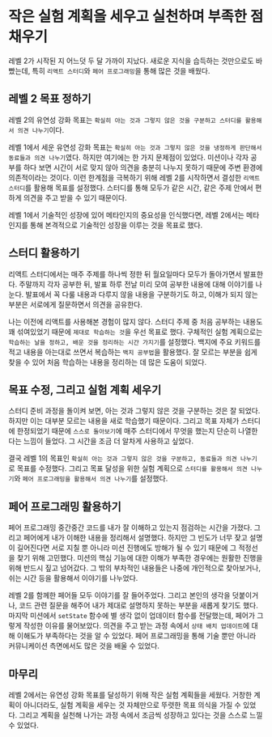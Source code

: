 # 작은 실험 계획을 세우고 실천하며 부족한 점 채우기

레벨 2가 시작된 지 어느덧 두 달 가까이 지났다. 새로운 지식을 습득하는 것만으로도 바빴는데, 특히 `리액트 스터디`와 `페어 프로그래밍`을 통해 많은 것을 배웠다.

## 레벨 2 목표 정하기

레벨 2의 유연성 강화 목표는 `확실히 아는 것과 그렇지 않은 것을 구분하고 스터디를 활용해서 의견 나누기`이다.

레벨 1에서 세운 유연성 강화 목표는 `확실히 아는 것과 그렇지 않은 것을 냉정하게 판단해서 동료들과 의견 나누기`였다. 하지만 여기에는 한 가지 문제점이 있었다. 미션이나 각자 공부를 하다 보면 시간이 서로 맞지 않아 의견을 충분히 나누지 못하기 때문에 주변 환경에 의존적이라는 것이다. 이런 한계점을 극복하기 위해 레벨 2를 시작하면서 결성한 `리액트 스터디`를 활용해 목표를 설정했다. 스터디를 통해 모두가 같은 시간, 같은 주제 안에서 편하게 의견을 주고 받을 수 있기 때문이다.

레벨 1에서 기술적인 성장에 있어 메타인지의 중요성을 인식했다면, 레벨 2에서는 메타인지를 통해 본격적으로 기술적인 성장을 이루는 것을 목표로 했다.

## 스터디 활용하기

리액트 스터디에서는 매주 주제를 하나씩 정한 뒤 월요일마다 모두가 돌아가면서 발표한다. 주말까지 각자 공부한 뒤, 발표 하루 전날 미리 모여 공부한 내용에 대해 이야기를 나눈다. 발표에서 꼭 다룰 내용과 다루지 않을 내용을 구분하기도 하고, 이해가 되지 않는 부분은 서로에게 질문하면서 의견을 공유한다.

나는 이전에 리액트를 사용해본 경험이 많지 않다. 스터디 주제 중 처음 공부하는 내용도 꽤 섞여있었기 때문에 `제대로 학습하는 것`을 우선 목표로 했다. 구체적인 실험 계획으로는 `학습하는 날을 정하고, 배운 것을 정리하는 시간 가지기`를 설정했다. 백지에 주요 키워드를 적고 내용을 아는대로 쓰면서 복습하는 `백지 공부법`을 활용했다. 잘 모르는 부분을 쉽게 찾을 수 있어 처음 학습하는 내용을 정리하는 데 많은 도움이 되었다.

## 목표 수정, 그리고 실험 계획 세우기

스터디 준비 과정을 돌이켜 보면, 아는 것과 그렇지 않은 것을 구분하는 것은 잘 되었다. 하지만 이는 대부분 모르는 내용을 새로 학습했기 때문이다. 그리고 목표 자체가 스터디에 한정되었기 때문에 `스스로 돌아보기`에 매주 스터디에서 무엇을 했는지 단순히 나열한다는 느낌이 들었다. 그 시간을 조금 더 알차게 사용하고 싶었다.

결국 레벨 1의 목표인 `확실히 아는 것과 그렇지 않은 것을 구분하고, 동료들과 의견 나누기`로 목표를 수정했다. 그리고 목표 달성을 위한 실험 계획으로 `스터디를 활용해서 의견 나누기`와 `페어 프로그래밍을 활용해서 의견 나누기`를 설정했다.

## 페어 프로그래밍 활용하기

페어 프로그래밍 중간중간 코드를 내가 잘 이해하고 있는지 점검하는 시간을 가졌다. 그리고 페어에게 내가 이해한 내용을 정리해서 설명했다. 하지만 그 빈도가 너무 잦고 설명이 길어진다면 서로 지칠 뿐 아니라 미션 진행에도 방해가 될 수 있기 때문에 그 적정선을 찾기 위해 고민했다. 미션의 핵심 기능에 대한 이해가 부족한 경우에는 원활한 진행을 위해 반드시 짚고 넘어갔다. 그 밖의 부차적인 내용들은 나중에 개인적으로 찾아보거나, 쉬는 시간 등을 활용해서 이야기를 나누었다.

레벨 2를 함께한 페어들 모두 이야기를 잘 들어주었다. 그리고 본인의 생각을 덧붙이거나, 코드 관련 질문을 해주어 내가 제대로 설명하지 못하는 부분을 새롭게 찾기도 했다. 마지막 미션에서 `setState` 함수에 별 생각 없이 업데이터 함수를 전달했는데, 페어가 그렇게 작성한 이유를 물어보았다. 의견을 주고 받는 과정 속에서 `상태 배치 업데이트`에 대해 이해도가 부족하다는 것을 알 수 있었다. 페어 프로그래밍을 통해 기술 뿐만 아니라 커뮤니케이션 측면에서도 많은 것을 배울 수 있었다.

## 마무리

레벨 2에서는 유연성 강화 목표를 달성하기 위해 작은 실험 계획들을 세웠다. 거창한 계획이 아니더라도, 실험 계획을 세우는 것 자체만으로 뚜렷한 목표 의식을 가질 수 있었다. 그리고 계획을 실천해 나가는 과정 속에서 조금씩 성장하고 있다는 것을 스스로 느낄 수 있었다.
